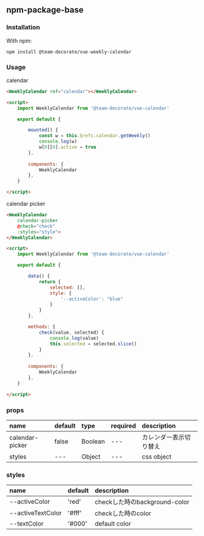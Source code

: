 
## npm-package-base

### Installation

With npm:

    npm install @team-decorate/vue-weekly-calendar
    
    
### Usage
calendar

```html
<WeeklyCalendar ref="calendar"></WeeklyCalendar>

<script>
    import WeeklyCalendar from '@team-decorate/vue-calendar'

    export default {

        mounted() {
            const w = this.$refs.calendar.getWeekly()
            console.log(w)
            w[0][0].active = true
        },
        
        components: {
            WeeklyCalendar
        },
    }

</script>

```

calendar picker

```html
<WeeklyCalendar 
    calendar-picker 
    @check="check" 
    :styles="style">
</WeeklyCalendar>

<script>
    import WeeklyCalendar from '@team-decorate/vue-calendar'

    export default {

        data() {
            return {
                selected: [],
                style: {
                    '--activeColor': "blue"
                }
            }
        },

        methods: {
            check(value, selected) {
                console.log(value)
                this.selected = selected.slice()
            }
        },
        
        components: {
            WeeklyCalendar
        },
    }

</script>

```
    
### props
    
|name|default|type|required|description|
|:---|:---|:---|:---|:---|
|calendar-picker |false|Boolean|---|カレンダー表示切り替え|
|styles|---|Object|---|css object|


### styles
|name|default|description|
|:---|:---|:---|
|--activeColor|'red'|checkした時のbackground-color|
|--activeTextColor|'#fff'|checkした時のcolor|
|--textColor|'#000'|default color|
